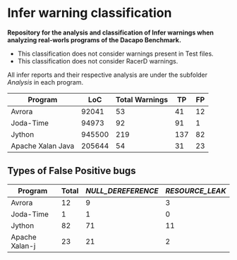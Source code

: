 # Infer warning classification

**Repository for the analysis and classification of Infer warnings when analyzing real-worls programs of the Dacapo Benchmark.**

* This classification does not consider warnings present in Test files. 
* This classification does not consider RacerD warnings.

All infer reports and their respective analysis are under the subfolder *Analysis* in each program.

Program | LoC | Total Warnings | TP | FP
------------ | ------------- | -------- | ---- | ----|
Avrora | 92041 | 53 | 41 | 12
Joda-Time | 94973 | 92 | 91 | 1
Jython | 945500 | 219 | 137 | 82
Apache Xalan Java | 205644 | 54 | 31 | 23

## Types of False Positive bugs

Program | Total | *NULL_DEREFERENCE* | *RESOURCE_LEAK* | 
------------ | ------------- | -------- | ---- |
Avrora | 12 | 9 | 3 |
Joda-Time | 1 | 1 | 0 |
Jython | 82 | 71 | 11 |
Apache Xalan-j| 23 | 21 | 2| 
